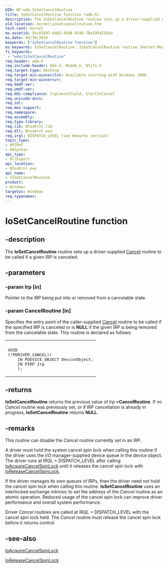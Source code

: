 ```yaml
---
UID: NF:wdm.IoSetCancelRoutine
title: IoSetCancelRoutine function (wdm.h)
description: The IoSetCancelRoutine routine sets up a driver-supplied Cancel routine to be called if a given IRP is canceled.
old-location: kernel\iosetcancelroutine.htm
tech.root: kernel
ms.assetid: 5bc81897-6463-4588-9348-78a1954216bd
ms.date: 04/30/2018
keywords: ["IoSetCancelRoutine function"]
ms.keywords: IoSetCancelRoutine, IoSetCancelRoutine routine [Kernel-Mode Driver Architecture], k104_a9ac44bc-fe8a-4392-b9f8-d9a90a03fbc0.xml, kernel.iosetcancelroutine, wdm/IoSetCancelRoutine
f1_keywords:
 - "wdm/IoSetCancelRoutine"
req.header: wdm.h
req.include-header: Wdm.h, Ntddk.h, Ntifs.h
req.target-type: Desktop
req.target-min-winverclnt: Available starting with Windows 2000.
req.target-min-winversvr: 
req.kmdf-ver: 
req.umdf-ver: 
req.ddi-compliance: IrpCancelField, StartIoCancel
req.unicode-ansi: 
req.idl: 
req.max-support: 
req.namespace: 
req.assembly: 
req.type-library: 
req.lib: NtosKrnl.lib
req.dll: NtosKrnl.exe
req.irql: DISPATCH_LEVEL (see Remarks section)
topic_type:
- APIRef
- kbSyntax
api_type:
- DllExport
api_location:
- NtosKrnl.exe
api_name:
- IoSetCancelRoutine
product:
- Windows
targetos: Windows
req.typenames: 
---
```


# IoSetCancelRoutine function


## -description


The <b>IoSetCancelRoutine</b> routine sets up a driver-supplied <a href="https://docs.microsoft.com/windows-hardware/drivers/ddi/printerextension/nf-printerextension-iprinterextensionrequest-cancel">Cancel</a> routine to be called if a given IRP is canceled. 


## -parameters




### -param Irp [in]

Pointer to the IRP being put into or removed from a cancelable state.


### -param CancelRoutine [in]

Specifies the entry point of the caller-supplied <a href="https://docs.microsoft.com/windows-hardware/drivers/ddi/printerextension/nf-printerextension-iprinterextensionrequest-cancel">Cancel</a> routine to be called if the specified IRP is canceled or is <b>NULL</b> if the given IRP is being removed from the cancelable state. This routine is declared as follows:

<div class="code"><span codelanguage=""><table>
<tr>
<th></th>
</tr>
<tr>
<td>
<pre>VOID
(*PDRIVER_CANCEL)(
    IN PDEVICE_OBJECT DeviceObject,
    IN PIRP Irp
    );</pre>
</td>
</tr>
</table></span></div>

## -returns



<b>IoSetCancelRoutine</b> returns the previous value of <i>Irp</i>-><b>CancelRoutine</b>. If no <i>Cancel</i> routine was previously set, or if IRP cancellation is already in progress, <b>IoSetCancelRoutine</b> returns <b>NULL</b>.




## -remarks



This routine can disable the <i>Cancel</i> routine currently set in an IRP.

A driver must hold the system cancel spin lock when calling this routine if the driver uses the I/O manager-supplied device queue in the device object. The driver runs at IRQL = DISPATCH_LEVEL after calling <a href="https://docs.microsoft.com/previous-versions/windows/hardware/drivers/ff548196(v=vs.85)">IoAcquireCancelSpinLock</a> until it releases the cancel spin lock with <a href="https://docs.microsoft.com/previous-versions/windows/hardware/drivers/ff549550(v=vs.85)">IoReleaseCancelSpinLock</a>.

If the driver manages its own queues of IRPs, then the driver need not hold the cancel spin lock when calling this routine. <b>IoSetCancelRoutine</b> uses an interlocked exchange intrinsic to set the address of the <i>Cancel</i> routine as an atomic operation. Reduced usage of the cancel spin lock can improve driver performance and overall system performance.

Driver <i>Cancel</i> routines are called at IRQL = DISPATCH_LEVEL with the cancel spin lock held. The <i>Cancel</i> routine must release the cancel spin lock before it returns control.




## -see-also




<a href="https://docs.microsoft.com/previous-versions/windows/hardware/drivers/ff548196(v=vs.85)">IoAcquireCancelSpinLock</a>



<a href="https://docs.microsoft.com/previous-versions/windows/hardware/drivers/ff549550(v=vs.85)">IoReleaseCancelSpinLock</a>
 

 

